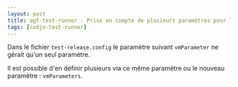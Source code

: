 ```yaml
---
layout: post
title: agf-test-runner - Prise en compte de plusieurs paramétres pour la VM
tags: [codjo-test-runner]
---
```

Dans le fichier ```test-release.config``` le paramètre suivant ```vmParameter``` ne gérait qu'un seul paramètre.

Il est possible d'en définir plusieurs via ce même paramètre ou le nouveau paramètre : ```vmParameters```.

